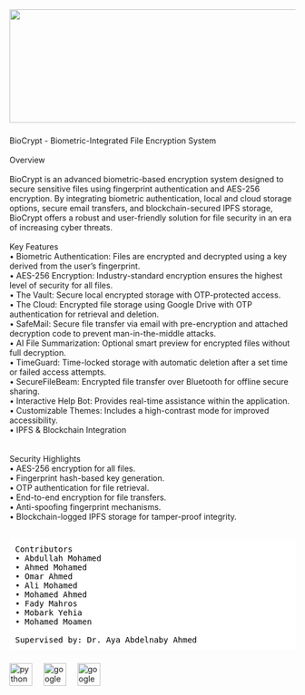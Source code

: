 <div align="center">
  <img height="200" src="https://media1.giphy.com/media/v1.Y2lkPTc5MGI3NjExNDE3ZDljdThmNzZ3YTY2Y3k1MTIzNG5odDN1cHdla3o5bXgzaThpYSZlcD12MV9pbnRlcm5hbF9naWZfYnlfaWQmY3Q9Zw/NuRmj6vIGqdEVpOoPb/giphy.gif" style="width: 100vw; height: 200px; object-fit: fill;" />
</div>

###

<p align="left">BioCrypt - Biometric-Integrated File Encryption System<br><br>Overview<br><br>BioCrypt is an advanced biometric-based encryption system designed to secure sensitive files using fingerprint authentication and AES-256 encryption. By integrating biometric authentication, local and cloud storage options, secure email transfers, and blockchain-secured IPFS storage, BioCrypt offers a robust and user-friendly solution for file security in an era of increasing cyber threats.<br><br>Key Features<br>	•	Biometric Authentication: Files are encrypted and decrypted using a key derived from the user’s fingerprint.<br>	•	AES-256 Encryption: Industry-standard encryption ensures the highest level of security for all files.<br>	•	The Vault: Secure local encrypted storage with OTP-protected access.<br>	•	The Cloud: Encrypted file storage using Google Drive with OTP authentication for retrieval and deletion.<br>	•	SafeMail: Secure file transfer via email with pre-encryption and attached decryption code to prevent man-in-the-middle attacks.<br>	•	AI File Summarization: Optional smart preview for encrypted files without full decryption.<br>	•	TimeGuard: Time-locked storage with automatic deletion after a set time or failed access attempts.    <br>	•	SecureFileBeam: Encrypted file transfer over Bluetooth for offline secure sharing.<br>	•	Interactive Help Bot: Provides real-time assistance within the application.<br>	•	Customizable Themes: Includes a high-contrast mode for improved accessibility.<br>	•	IPFS & Blockchain Integration<br><br><br>Security Highlights<br>	•	AES-256 encryption for all files.<br>	•	Fingerprint hash-based key generation.<br>	•	OTP authentication for file retrieval.<br>	•	End-to-end encryption for file transfers.<br>	•	Anti-spoofing fingerprint mechanisms.<br>	•	Blockchain-logged IPFS storage for tamper-proof integrity. <br><br></p>

<pre style="background-color: white; color: black; padding: 10px;">
Contributors
• Abdullah Mohamed 
• Ahmed Mohamed
• Omar Ahmed
• Ali Mohamed
• Mohamed Ahmed
• Fady Mahros
• Mobark Yehia
• Mohamed Moamen

Supervised by: Dr. Aya Abdelnaby Ahmed
</pre>

 
###

<div align="left">
  <img src="https://cdn.jsdelivr.net/gh/devicons/devicon/icons/python/python-original.svg" height="40" alt="python logo"  />
  <img width="12" />
  <img src="https://cdn.jsdelivr.net/gh/devicons/devicon/icons/google/google-original.svg" height="40" alt="google logo"  />
  <img width="12" />
  <img src="https://cdn.jsdelivr.net/gh/devicons/devicon/icons/googlecloud/googlecloud-original.svg" height="40" alt="googlecloud logo"  />
</div>

###
